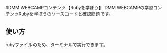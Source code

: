 #DMM WEBCAMPコンテンツ【Rubyを学ぼう】
DMM WEBCAMPの学習コンテンツRubyを学ぼうのソースコードと確認問題です。
## 使い方
rubyファイルのため、ターミナルで実行できます。